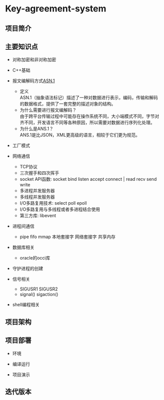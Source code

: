 # Key-agreement-system

## 项目简介

## 主要知识点
- 对称加密和非对称加密
- C++基础
- 报文编解码方式[ASN.1](https://blog.csdn.net/dongdong7_77/article/details/113072896)
  - 定义  
  ASN.1（抽象语法标记）描述了一种对数据进行表示，编码，传输和解码的数据格式，提供了一套完整的描述对象的结构。
  - 为什么需要进行报文编解码？  
  由于跨平台传输过程中可能存在操作系统不同，大小端模式不同，字节对齐不同，开发语言不同等各种原因，所以需要对数据进行序列化处理。
  - 为什么是ANS.1？  
  ANS.1是比JSON，XML更高级的语言，相较于它们更为规范。

- 工厂模式

- 网络通信
  - TCP协议
  - 三次握手和四次挥手
  - socket API函数: socket bind listen accept connect | read recv send write	     
  - 多进程并发服务器
  - 多线程并发服务器
  - I/O多路复用技术: select poll epoll
  - I/O多路复用与多线程或者多进程结合使用
  - 第三方库: libevent
- 进程间通信 
  - pipe fifo mmap 本地套接字 网络套接字 共享内存
- 数据库相关
  - oracle的occi库
- 守护进程的创建
- 信号相关
  - SIGUSR1 SIGUSR2 
  - signal() sigaction()
- shell编程相关


## 项目架构

## 项目部署
- 环境


- 编译运行


- 项目演示

## 迭代版本
